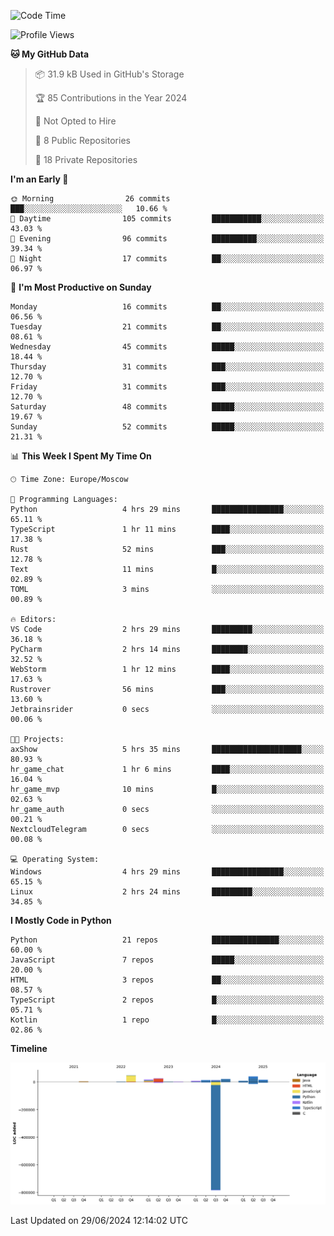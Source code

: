 <!--START_SECTION:waka-->
![Code Time](http://img.shields.io/badge/Code%20Time-381%20hrs%2020%20mins-blue)

![Profile Views](http://img.shields.io/badge/Profile%20Views-0-blue)

**🐱 My GitHub Data** 

> 📦 31.9 kB Used in GitHub's Storage 
 > 
> 🏆 85 Contributions in the Year 2024
 > 
> 🚫 Not Opted to Hire
 > 
> 📜 8 Public Repositories 
 > 
> 🔑 18 Private Repositories 
 > 
**I'm an Early 🐤** 

```text
🌞 Morning                26 commits          ███░░░░░░░░░░░░░░░░░░░░░░   10.66 % 
🌆 Daytime                105 commits         ███████████░░░░░░░░░░░░░░   43.03 % 
🌃 Evening                96 commits          ██████████░░░░░░░░░░░░░░░   39.34 % 
🌙 Night                  17 commits          ██░░░░░░░░░░░░░░░░░░░░░░░   06.97 % 
```
📅 **I'm Most Productive on Sunday** 

```text
Monday                   16 commits          ██░░░░░░░░░░░░░░░░░░░░░░░   06.56 % 
Tuesday                  21 commits          ██░░░░░░░░░░░░░░░░░░░░░░░   08.61 % 
Wednesday                45 commits          █████░░░░░░░░░░░░░░░░░░░░   18.44 % 
Thursday                 31 commits          ███░░░░░░░░░░░░░░░░░░░░░░   12.70 % 
Friday                   31 commits          ███░░░░░░░░░░░░░░░░░░░░░░   12.70 % 
Saturday                 48 commits          █████░░░░░░░░░░░░░░░░░░░░   19.67 % 
Sunday                   52 commits          █████░░░░░░░░░░░░░░░░░░░░   21.31 % 
```


📊 **This Week I Spent My Time On** 

```text
🕑︎ Time Zone: Europe/Moscow

💬 Programming Languages: 
Python                   4 hrs 29 mins       ████████████████░░░░░░░░░   65.11 % 
TypeScript               1 hr 11 mins        ████░░░░░░░░░░░░░░░░░░░░░   17.38 % 
Rust                     52 mins             ███░░░░░░░░░░░░░░░░░░░░░░   12.78 % 
Text                     11 mins             █░░░░░░░░░░░░░░░░░░░░░░░░   02.89 % 
TOML                     3 mins              ░░░░░░░░░░░░░░░░░░░░░░░░░   00.89 % 

🔥 Editors: 
VS Code                  2 hrs 29 mins       █████████░░░░░░░░░░░░░░░░   36.18 % 
PyCharm                  2 hrs 14 mins       ████████░░░░░░░░░░░░░░░░░   32.52 % 
WebStorm                 1 hr 12 mins        ████░░░░░░░░░░░░░░░░░░░░░   17.63 % 
Rustrover                56 mins             ███░░░░░░░░░░░░░░░░░░░░░░   13.60 % 
Jetbrainsrider           0 secs              ░░░░░░░░░░░░░░░░░░░░░░░░░   00.06 % 

🐱‍💻 Projects: 
axShow                   5 hrs 35 mins       ████████████████████░░░░░   80.93 % 
hr_game_chat             1 hr 6 mins         ████░░░░░░░░░░░░░░░░░░░░░   16.04 % 
hr_game_mvp              10 mins             █░░░░░░░░░░░░░░░░░░░░░░░░   02.63 % 
hr_game_auth             0 secs              ░░░░░░░░░░░░░░░░░░░░░░░░░   00.21 % 
NextcloudTelegram        0 secs              ░░░░░░░░░░░░░░░░░░░░░░░░░   00.08 % 

💻 Operating System: 
Windows                  4 hrs 29 mins       ████████████████░░░░░░░░░   65.15 % 
Linux                    2 hrs 24 mins       █████████░░░░░░░░░░░░░░░░   34.85 % 
```

**I Mostly Code in Python** 

```text
Python                   21 repos            ███████████████░░░░░░░░░░   60.00 % 
JavaScript               7 repos             █████░░░░░░░░░░░░░░░░░░░░   20.00 % 
HTML                     3 repos             ██░░░░░░░░░░░░░░░░░░░░░░░   08.57 % 
TypeScript               2 repos             █░░░░░░░░░░░░░░░░░░░░░░░░   05.71 % 
Kotlin                   1 repo              █░░░░░░░░░░░░░░░░░░░░░░░░   02.86 % 
```



**Timeline**

![Lines of Code chart](https://raw.githubusercontent.com/adlemx/adlemx/main/assets/bar_graph.png)


 Last Updated on 29/06/2024 12:14:02 UTC
<!--END_SECTION:waka-->
